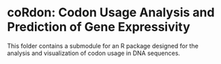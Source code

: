 # coRdon: Codon Usage Analysis and Prediction of Gene Expressivity

This folder contains a submodule for an R package designed for the analysis and visualization of codon usage in DNA sequences.
